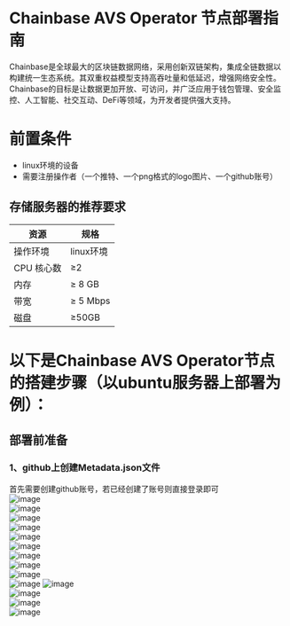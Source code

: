 # Chainbase AVS Operator 节点部署指南  

Chainbase是全球最大的区块链数据网络，采用创新双链架构，集成全链数据以构建统一生态系统。其双重权益模型支持高吞吐量和低延迟，增强网络安全性。Chainbase的目标是让数据更加开放、可访问，并广泛应用于钱包管理、安全监控、人工智能、社交互动、DeFi等领域，为开发者提供强大支持。  

# 前置条件

- linux环境的设备
- 需要注册操作者（一个推特、一个png格式的logo图片、一个github账号）  
## 存储服务器的推荐要求

| 资源          | 规格                             |
|---------------|----------------------------------|
| 操作环境  |     linux环境     |
| CPU 核心数    | ≥2                               |
| 内存          | ≥ 8 GB                           |
| 带宽          | ≥ 5 Mbps                        |
| 磁盘           | ≥50GB                             |

# 以下是Chainbase AVS Operator节点的搭建步骤（以ubuntu服务器上部署为例）：  
## 部署前准备  
### 1、github上创建Metadata.json文件  
首先需要创建github账号，若已经创建了账号则直接登录即可    
![image](https://github.com/user-attachments/assets/fb32cb03-619e-4c67-af4a-4b83804218cb)  
![image](https://github.com/user-attachments/assets/40e23168-771a-4314-abe8-8cc9a581371b)  
![image](https://github.com/user-attachments/assets/faa72302-6b8a-4939-a245-3afdee2923b9)  
![image](https://github.com/user-attachments/assets/dd403604-000b-4194-8c43-9ac3e788cd65)  
![image](https://github.com/user-attachments/assets/13ed15c3-29df-4de0-ab6b-bcbd44be798a)  
![image](https://github.com/user-attachments/assets/26b180d4-dfa2-45ed-b7ee-1a39857bff7c)  
![image](https://github.com/user-attachments/assets/699f3d54-2ddc-426c-b9d8-69513f8b4ab6)  
![image](https://github.com/user-attachments/assets/d5e47d3e-c23f-408c-aeb8-6c1fa63b2324)  
![image](https://github.com/user-attachments/assets/22b1e3a6-8e0b-485d-a5b9-8a7eae4553b0)  
![image](https://github.com/user-attachments/assets/26ff1c89-09ca-43e0-894c-299dc7c22b6b)
![image](https://github.com/user-attachments/assets/5d1ed1be-b5fc-482d-aab6-fb985a772eaa)  
![image](https://github.com/user-attachments/assets/24b85e44-265e-4871-8985-7bf83ad8dcea)  
![image](https://github.com/user-attachments/assets/ea71d5be-123a-48db-801d-9d0a80d78f29)  
![image](https://github.com/user-attachments/assets/ba638a96-34b5-4e2e-9721-5a53a47ed5bf)  





